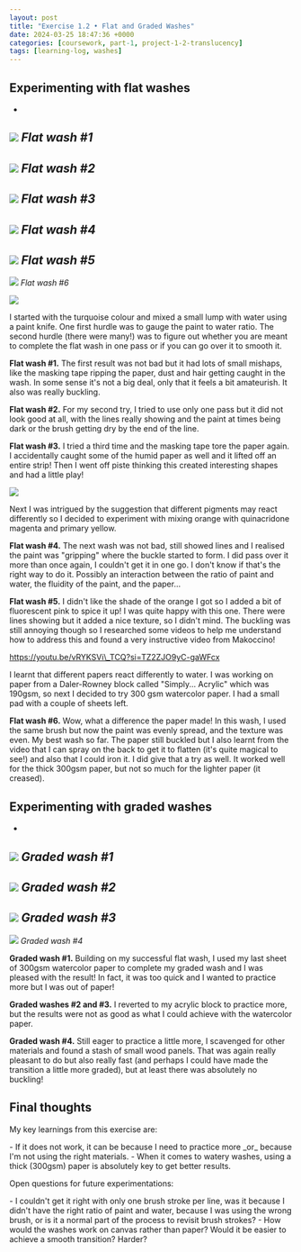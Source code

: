 ```yaml
---
layout: post
title: "Exercise 1.2 • Flat and Graded Washes"
date: 2024-03-25 18:47:36 +0000
categories: [coursework, part-1, project-1-2-translucency]
tags: [learning-log, washes]
---
```


## Experimenting with flat washes
<!-- /wp:heading --><!-- wp:jetpack/slideshow {"ids":[459,460,461,465,466,467],"sizeSlug":"large"} -->

- 
![](/assets/images/img-3836-jpeg)
_Flat wash #1_
- 
![](/assets/images/img-3835-jpeg)
_Flat wash #2_
- 
![](/assets/images/img-3834-jpeg)
_Flat wash #3_
- 
![](/assets/images/img-3833-jpeg)
_Flat wash #4_
- 
![](/assets/images/img-3832-jpeg)
_Flat wash #5_
- 
![](/assets/images/img-3831-jpeg)
_Flat wash #6_

<!-- /wp:jetpack/slideshow -->
![](/assets/images/img-3780-jpeg)

I started with the turquoise colour and mixed a small lump with water using a paint knife. One first hurdle was to gauge the paint to water ratio. The second hurdle (there were many!) was to figure out whether you are meant to complete the flat wash in one pass or if you can go over it to smooth it.

**Flat wash #1.** The first result was not bad but it had lots of small mishaps, like the masking tape ripping the paper, dust and hair getting caught in the wash. In some sense it's not a big deal, only that it feels a bit amateurish. It also was really buckling.

**Flat wash #2.** For my second try, I tried to use only one pass but it did not look good at all, with the lines really showing and the paint at times being dark or the brush getting dry by the end of the line.

**Flat wash #3.** I tried a third time and the masking tape tore the paper again. I accidentally caught some of the humid paper as well and it lifted off an entire strip! Then I went off piste thinking this created interesting shapes and had a little play!

![](/assets/images/img-3787-jpeg)

Next I was intrigued by the suggestion that different pigments may react differently so I decided to experiment with mixing orange with quinacridone magenta and primary yellow.

**Flat wash #4.** The next wash was not bad, still showed lines and I realised the paint was "gripping" where the buckle started to form. I did pass over it more than once again, I couldn't get it in one go. I don't know if that's the right way to do it. Possibly an interaction between the ratio of paint and water, the fluidity of the paint, and the paper...

**Flat wash #5.** I didn't like the shade of the orange I got so I added a bit of fluorescent pink to spice it up! I was quite happy with this one. There were lines showing but it added a nice texture, so I didn't mind. The buckling was still annoying though so I researched some videos to help me understand how to address this and found a very instructive video from Makoccino!

<!-- wp:embed {"url":"https://youtu.be/vRYKSVi_TCQ?si=TZ2ZJO9yC-gaWFcx","type":"video","providerNameSlug":"youtube","responsive":true,"className":"wp-embed-aspect-16-9 wp-has-aspect-ratio"} -->
https://youtu.be/vRYKSVi\_TCQ?si=TZ2ZJO9yC-gaWFcx
<!-- /wp:embed -->

I learnt that different papers react differently to water. I was working on paper from a Daler-Rowney block called "Simply... Acrylic" which was 190gsm, so next I decided to try 300 gsm watercolor paper. I had a small pad with a couple of sheets left.

**Flat wash #6.** Wow, what a difference the paper made! In this wash, I used the same brush but now the paint was evenly spread, and the texture was even. My best wash so far. The paper still buckled but I also learnt from the video that I can spray on the back to get it to flatten (it's quite magical to see!) and also that I could iron it. I did give that a try as well. It worked well for the thick 300gsm paper, but not so much for the lighter paper (it creased).

<!-- wp:heading -->
## Experimenting with graded washes
<!-- /wp:heading --><!-- wp:jetpack/slideshow {"ids":[470,471,472,473],"sizeSlug":"large"} -->

- 
![](/oca-foundation-painting-log/assets/images/img-3840-heic-copy.jpg)
_Graded wash #1_
- 
![](/assets/images/img-3837-jpeg)
_Graded wash #2_
- 
![](/assets/images/img-3838-jpeg)
_Graded wash #3_
- 
![](/assets/images/img-3845-jpeg)
_Graded wash #4_

<!-- /wp:jetpack/slideshow -->

**Graded wash #1.** Building on my successful flat wash, I used my last sheet of 300gsm watercolor paper to complete my graded wash and I was pleased with the result! In fact, it was too quick and I wanted to practice more but I was out of paper!

**Graded washes #2 and #3.** I reverted to my acrylic block to practice more, but the results were not as good as what I could achieve with the watercolor paper.

**Graded wash #4.** Still eager to practice a little more, I scavenged for other materials and found a stash of small wood panels. That was again really pleasant to do but also really fast (and perhaps I could have made the transition a little more graded), but at least there was absolutely no buckling!

<!-- wp:heading -->
## Final thoughts
<!-- /wp:heading -->

My key learnings from this exercise are:

<!-- wp:list -->
<!-- wp:list-item -->- If it does not work, it can be because I need to practice more _or_ because I'm not using the right materials. 
<!-- /wp:list-item --><!-- wp:list-item -->- When it comes to watery washes, using a thick (300gsm) paper is absolutely key to get better results.
<!-- /wp:list-item -->
<!-- /wp:list -->

Open questions for future experimentations:

<!-- wp:list -->
<!-- wp:list-item -->- I couldn't get it right with only one brush stroke per line, was it because I didn't have the right ratio of paint and water, because I was using the wrong brush, or is it a normal part of the process to revisit brush strokes?
<!-- /wp:list-item --><!-- wp:list-item -->- How would the washes work on canvas rather than paper? Would it be easier to achieve a smooth transition? Harder?
<!-- /wp:list-item -->
<!-- /wp:list -->